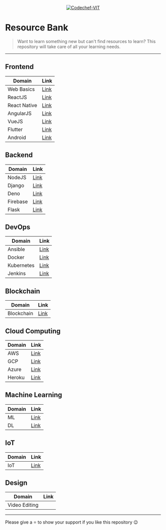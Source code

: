 <p align="center"><a href="https://www.codechefvit.com" target="_blank"><img src="https://s3.amazonaws.com/codechef_shared/sites/all/themes/abessive/logo-3.png" title="CodeChef-VIT" alt="Codechef-VIT"></a>
</p>

# Resource Bank

> <Subtitle>
> Want to learn something new but can't find resources to learn? This repository will take care of all your learning needs.

---

## Frontend

| Domain       | Link                                 |
| ------------ | ------------------------------------ |
| Web Basics   | [Link](./Frontend/WEB.md)            |
| ReactJS      | [Link](./Frontend/REACT.md)          |
| React Native | [Link](./Frontend/REACT-NATIVE.md)   |
| AngularJS    | [Link](./Frontend/ANGULARJS.md)      |
| VueJS        | [Link](./Frontend/VUEJS.md)          |
| Flutter      | [Link](./Frontend/FLUTTER.md)        |
| Android      | [Link](./Frontend/ANDROID-STUDIO.md) |

## Backend

| Domain   | Link                          |
| -------- | ----------------------------- |
| NodeJS   | [Link](./Backend/NODEJS.md)   |
| Django   | [Link](./Backend/DJANGO.md)   |
| Deno     | [Link](./Backend/DENO.md)     |
| Firebase | [Link](./Backend/FIREBASE.md) |
| Flask    | [Link](./Backend/FLASK.md)    |

## DevOps

| Domain     | Link                           |
| ---------- | ------------------------------ |
| Ansible    | [Link](./DevOps/Ansible.md)    |
| Docker     | [Link](./DevOps/Docker.md)     |
| Kubernetes | [Link](./DevOps/Kubernetes.md) |
| Jenkins    | [Link](./DevOps/Jenkins.md)    |

## Blockchain

| Domain     | Link                               |
| ---------- | ---------------------------------- |
| Blockchain | [Link](./Blockchain/blockchain.md) |

## Cloud Computing

| Domain | Link                               |
| ------ | ---------------------------------- |
| AWS    | [Link](./CloudComputing/AWS.md)    |
| GCP    | [Link](./CloudComputing/GCP.md)    |
| Azure  | [Link](./CloudComputing/AZURE.md)  |
| Heroku | [Link](./CloudComputing/HEROKU.md) |

## Machine Learning

| Domain | Link                             |
| ------ | -------------------------------- |
| ML     | [Link](./ML/MACHINE_LEARNING.md) |
| DL     | [Link](./ML/DEEP_LEARNING.md)    |

## IoT

| Domain | Link                             |
| ------ | -------------------------------- |
| IoT     | [Link](./IoT/IoT.md) |

## Design

| Domain | Link                             |
| ------ | -------------------------------- |
|Video Editing||

<hr>

Please give a :star: to show your support if you like this repository :wink:
